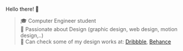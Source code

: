 
Hello there! 👋 
> 🎓 Computer Engineer student <br>
> 💜 Passionate about Design (graphic design, web design, motion design,..) <br>
> 🤘 Can check some of my design works at: [Dribbble](https://dribbble.com/marianarp27), [Behance](https://www.behance.net/marianarp27)
